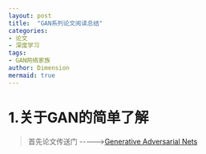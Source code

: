 ```yaml
---
layout: post
title:  "GAN系列论文阅读总结"
categories: 
- 论文
- 深度学习
tags: 
- GAN网络家族
author: Dimension
mermaid: true
---
```

# 1.关于GAN的简单了解

>首先论文传送门 \-\-\-\-\->[Generative Adversarial Nets](https://arxiv.org/abs/1406.2661)

